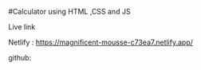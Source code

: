 #Calculator using HTML ,CSS and JS

Live link

Netlify : https://magnificent-mousse-c73ea7.netlify.app/

github: 
